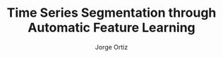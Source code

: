 ---
paperId: 26
author: Jorge Ortiz 
publicationauthor: Ortiz, J.
title: Time Series Segmentation through Automatic Feature Learning
pdf: Poster_Jorge_Ortiz.pdf
poster: --
alt: --
type: Poster
topic: Machine Learning Applications
link: https://research.latinxinai.org/papers/neurips/2018/pdf/Poster_Jorge_Ortiz.pdf
conference: neurips
year: 2018
tags: neurips-2018
location: Montreal, Canada
---